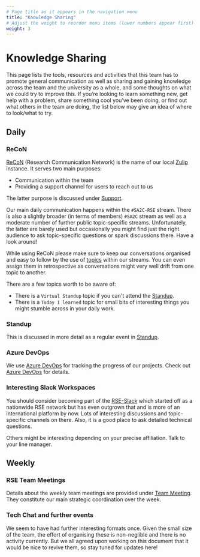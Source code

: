 ```yaml
---
# Page title as it appears in the navigation menu
title: "Knowledge Sharing"
# Adjust the weight to reorder menu items (lower numbers appear first)
weight: 3
---
```


# Knowledge Sharing

This page lists the tools, resources and activities that this team has to promote
general communication as well as sharing and gaining knowledge across the team
and the university as a whole, and some thoughts on what we could try to improve
this. If you’re looking to learn something new, get help with a problem, share
something cool you’ve been doing, or find out what others in the team are doing,
the list below may give an idea of where to look/what to try.

## Daily

### ReCoN

[ReCoN](https://recon.swansea.ac.uk) (Research Communication Network) is the
name of our local [Zulip](https://zulip.com/) instance. It serves two main
purposes:

  - Communication within the team
  - Providing a support channel for users to reach out to us

The latter purpose is discussed under
[Support](https://sa2c.github.io/RSE-handbook/docs/support/).

Our main daily communication happens within the `#SA2C-RSE` stream. There is
also a slightly broader (in terms of members) `#SA2C` stream as well as a
moderate number of further public topic-specific streams. Unfortunately, the
latter are barely used but occasionally you might find just the right audience
to ask topic-specific questions or spark discussions there. Have a look around!

While using ReCoN please make sure to keep our conversations organised and easy
to follow by the use of [topics](https://zulip.com/help/streams-and-topics)
within our streams. You can even assign them in retrospective as conversations
might very well drift from one topic to another.

There are a few topics worth to be aware of:

  - There is a `Virtual Standup` topic if you can't attend the
    [Standup](https://sa2c.github.io/RSE-handbook/docs/how_we_work/knowledge_sharing/#standup).
  - There is a `Today I learned` topic for small bits of interesting things you
    might stumble across in your daily work.

### Standup

This is discussed in more detail as a regular event in
[Standup](https://sa2c.github.io/RSE-handbook/docs/regular_events/standup/).

### Azure DevOps

We use [Azure
DevOps](https://dev.azure.com/swansea-university/Swansea%20Academy%20of%20Advanced%20Computing/_workitems/recentlyupdated/)
for tracking the progress of our projects. Check out [Azure
DevOps](https://sa2c.github.io/RSE-handbook/docs/projects/azure_devops/) for
details.

### Interesting Slack Workspaces

You should consider becoming part of the [RSE-Slack](https://ukrse.slack.com)
which started off as a nationwide RSE network but has even outgrown that and is
more of an international platform by now. Lots of interesting discussions and
topic-specific channels on there. Also, it is a good place to ask detailed
technical questions.

Others might be interesting depending on your precise affiliation. Talk to your
line manager.

## Weekly

### RSE Team Meetings

Details about the weekly team meetings are provided under [Team
Meeting](https://sa2c.github.io/RSE-handbook/docs/regular_events/team_meeting/).
They constitute our main strategic coordination over the week.

### Tech Chat and further events

We seem to have had further interesting formats once. Given the small size of
the team, the effort of organising these is non-neglible and there is no
activity currently. But we all agreed upon working on this document that it
would be nice to revive them, so stay tuned for updates here!
